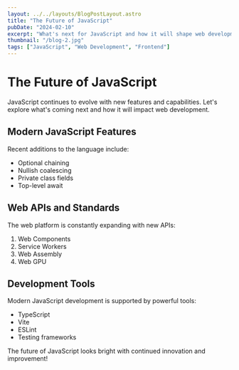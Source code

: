 ```yaml
---
layout: ../../layouts/BlogPostLayout.astro
title: "The Future of JavaScript"
pubDate: "2024-02-10"
excerpt: "What's next for JavaScript and how it will shape web development in the coming years. Exploring new features, tools, and best practices."
thumbnail: "/blog-2.jpg"
tags: ["JavaScript", "Web Development", "Frontend"]
---
```


# The Future of JavaScript

JavaScript continues to evolve with new features and capabilities. Let's explore what's coming next and how it will impact web development.

## Modern JavaScript Features

Recent additions to the language include:

- Optional chaining
- Nullish coalescing
- Private class fields
- Top-level await

## Web APIs and Standards

The web platform is constantly expanding with new APIs:

1. Web Components
2. Service Workers
3. Web Assembly
4. Web GPU

## Development Tools

Modern JavaScript development is supported by powerful tools:

- TypeScript
- Vite
- ESLint
- Testing frameworks

The future of JavaScript looks bright with continued innovation and improvement!